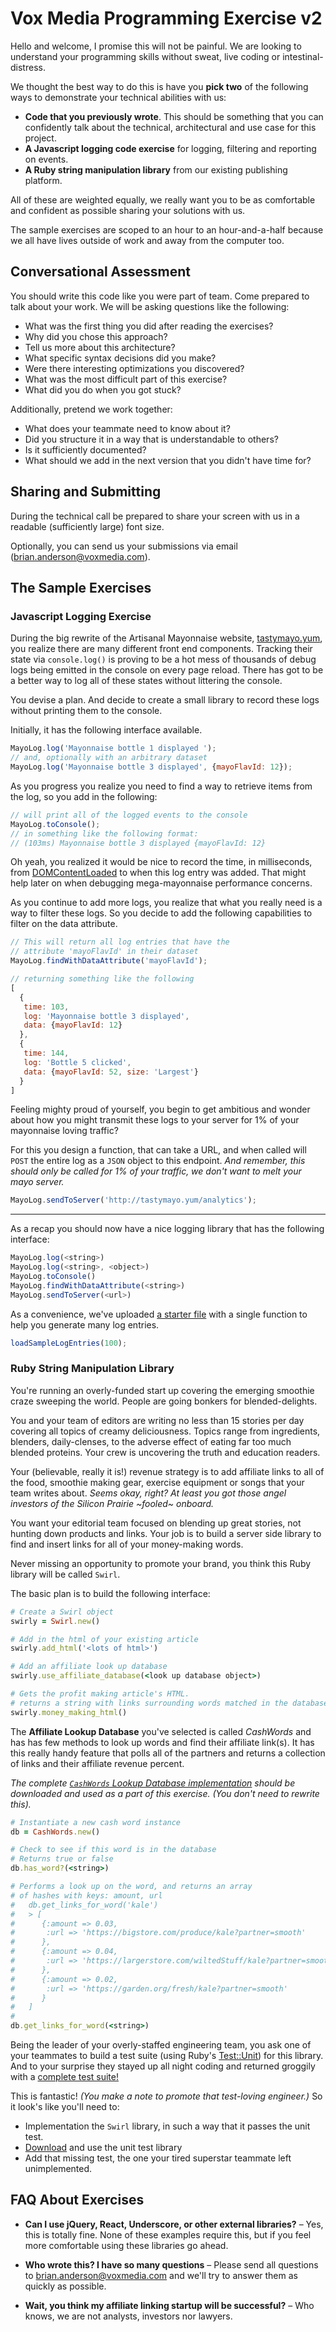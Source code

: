 # Vox Media Programming Exercise v2

Hello and welcome, I promise this will not be painful.  We are looking to understand your programming skills without sweat, live coding or intestinal-distress. 

We thought the best way to do this is have you **pick two** of the following ways to demonstrate your technical abilities with us:

* **Code that you previously wrote**. This should be something that you can confidently talk about the technical, architectural and use case for this project. 
* **A Javascript logging code exercise** for logging, filtering and reporting on events.
* **A Ruby string manipulation library** from our existing publishing platform.

All of these are weighted equally, we really want you to be as comfortable and confident as possible sharing your solutions with us.

The sample exercises are scoped to an hour to an hour-and-a-half because we all have lives outside of work and away from the computer too.

## Conversational Assessment

You should write this code like you were part of team. Come prepared to talk about your work.  We will be asking questions like the following:

* What was the first thing you did after reading the exercises?
* Why did you chose this approach?
* Tell us more about this architecture?
* What specific syntax decisions did you make?
* Were there interesting optimizations you discovered?
* What was the most difficult part of this exercise?
* What did you do when you got stuck?

Additionally, pretend we work together:

* What does your teammate need to know about it? 
* Did you structure it in a way that is understandable to others?
* Is it sufficiently documented?
* What should we add in the next version that you didn't have time for?

## Sharing and Submitting

During the technical call be prepared to share your screen with us in a readable (sufficiently large) font size. 

Optionally, you can send us your submissions via email ([brian.anderson@voxmedia.com](mailto://brian.anderson@voxmedia.com)).


## The Sample Exercises

### Javascript Logging Exercise

During the big rewrite of the Artisanal Mayonnaise website, [tastymayo.yum](http://tastymayo.yum), you realize there are many different front end components. Tracking their state via `console.log()` is proving to be a hot mess of thousands of debug logs being emitted in the console on every page reload.  There has got to be a better way to log all of these states without littering the console.

You devise a plan. And decide to create a small library to record these logs without printing them to the console.

Initially, it has the following interface available.

```js
MayoLog.log('Mayonnaise bottle 1 displayed ');
// and, optionally with an arbitrary dataset
MayoLog.log('Mayonnaise bottle 3 displayed', {mayoFlavId: 12});
```

As you progress you realize you need to find a way to retrieve items from the log, so you add in the following:

```js
// will print all of the logged events to the console
MayoLog.toConsole();
// in something like the following format:
// (103ms) Mayonnaise bottle 3 displayed {mayoFlavId: 12}
```

Oh yeah, you realized it would be nice to record the time, in milliseconds, from [DOMContentLoaded](https://developer.mozilla.org/en-US/docs/Web/Events/DOMContentLoaded) to when this log entry was added. That might help later on when debugging mega-mayonnaise performance concerns.

As you continue to add more logs, you realize that what you really need is a way to filter these logs. So you decide to add the following capabilities to filter on the data attribute.

```js
// This will return all log entries that have the 
// attribute 'mayoFlavId' in their dataset
MayoLog.findWithDataAttribute('mayoFlavId');

// returning something like the following
[
  {
   time: 103, 
   log: 'Mayonnaise bottle 3 displayed', 
   data: {mayoFlavId: 12}
  },
  {
   time: 144, 
   log: 'Bottle 5 clicked', 
   data: {mayoFlavId: 52, size: 'Largest'}
  }
]
```

Feeling mighty proud of yourself, you begin to get ambitious and wonder about how you might transmit these logs to your server for 1% of your mayonnaise loving traffic?

For this you design a function, that can take a URL, and when called will `POST` the entire log as a `JSON` object to this endpoint. _And remember, this should only be called for 1% of your traffic, we don't want to melt your mayo server._

```js
MayoLog.sendToServer('http://tastymayo.yum/analytics');
```

* * *

As a recap you should now have a nice logging library that has the following interface:

```js
MayoLog.log(<string>)
MayoLog.log(<string>, <object>)
MayoLog.toConsole()
MayoLog.findWithDataAttribute(<string>)
MayoLog.sendToServer(<url>)
```

As a convenience, we've uploaded [a starter file](https://gist.github.com/banderson623/c20d7b3adc023c5ce3404d2efde95bdb)  with a single function to help you generate many log entries.

```js
loadSampleLogEntries(100);
```



### Ruby String Manipulation Library

You're running an overly-funded start up covering the emerging smoothie craze sweeping the world. People are going bonkers for blended-delights.

You and your team of editors are writing no less than 15 stories per day covering all topics of creamy deliciousness. Topics range from ingredients, blenders, daily-clenses, to the adverse effect of eating far too much blended proteins. Your crew is uncovering the truth and education readers.

Your (believable, really it is!) revenue strategy is to add affiliate links to all of the food, smoothie making gear, exercise equipment or songs that your team writes about. _Seems okay, right? At least you got those angel investors of the Silicon Prairie ~fooled~ onboard._

You want your editorial team focused on blending up great stories, not hunting down products and links. Your job is to build a server side library to find and insert links for all of your money-making words.

Never missing an opportunity to promote your brand, you think this Ruby library will be called `Swirl`. 

The basic plan is to build the following interface:

```ruby
# Create a Swirl object
swirly = Swirl.new()

# Add in the html of your existing article
swirly.add_html('<lots of html>')

# Add an affiliate look up database
swirly.use_affiliate_database(<look up database object>)

# Gets the profit making article's HTML.
# returns a string with links surrounding words matched in the database.
swirly.money_making_html()
```  

The **Affiliate Lookup Database** you've selected is called _CashWords_ and has has few methods to look up words and find their affiliate link(s). It has this really handy feature that polls all of the partners and returns a collection of links and their affiliate revenue percent.

_The complete [`CashWords` Lookup Database implementation](https://gist.github.com/banderson623/024bd664064485a08460c08ff7094d80) should be downloaded and used as a part of this exercise. (You don't need to rewrite this)._

```ruby
# Instantiate a new cash word instance
db = CashWords.new()

# Check to see if this word is in the database
# Returns true or false
db.has_word?(<string>)

# Performs a look up on the word, and returns an array
# of hashes with keys: amount, url
#   db.get_links_for_word('kale')
#   > [
#      {:amount => 0.03, 
#       :url => 'https://bigstore.com/produce/kale?partner=smooth'
#      },
#      {:amount => 0.04, 
#       :url => 'https://largerstore.com/wiltedStuff/kale?partner=smooth'
#      },
#      {:amount => 0.02, 
#       :url => 'https://garden.org/fresh/kale?partner=smooth'
#      }
#   ]  
# 
db.get_links_for_word(<string>)
```

Being the leader of your overly-staffed engineering team, you ask one of your teammates to build a test suite (using Ruby's [Test::Unit](https://ruby-doc.org/stdlib-2.1.5/libdoc/test/unit/rdoc/Test/Unit/Assertions.html)) for this library. And to your surprise they stayed up all night coding and returned groggily with a [complete test suite!](https://gist.github.com/banderson623/9e26950101acb93648e10299edd13b10)

This is fantastic! _(You make a note to promote that test-loving engineer.)_ So it look's like you'll need to:

* Implementation the `Swirl` library, in such a way that it passes the unit test.
* [Download]((https://gist.github.com/banderson623/9e26950101acb93648e10299edd13b10)) and use the unit test library
* Add that missing test, the one your tired superstar teammate left unimplemented. 



## FAQ About Exercises

* **Can I use jQuery, React, Underscore, or other external libraries?** – Yes, this is totally fine. None of these examples require this, but if you feel more comfortable using these libraries go ahead.

* **Who wrote this? I have so many questions** – Please send all questions to [brian.anderson@voxmedia.com](mailto://brian.anderson@voxmedia.com) and we'll try to answer them as quickly as possible.

* **Wait, you think my affiliate linking startup will be successful?** – Who knows, we are not analysts, investors nor lawyers.
